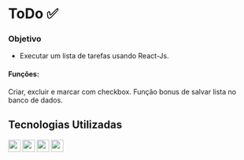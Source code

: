 #  ToDo ✅

### Objetivo
* Executar um lista de tarefas usando React-Js.

#### Funções:
Criar, excluir e marcar com checkbox. 
Função bonus de salvar lista no banco de dados.

## Tecnologias Utilizadas

<div style="display: inline_block">
    <img align:"center"; height="25" src="https://img.shields.io/badge/React-20232A?style=for-the-badge&logo=react&logoColor=61DAFB"/>
    <img align:"center"; height="25" src="https://img.shields.io/badge/JavaScript-323330?style=for-the-badge&logo=javascript&logoColor=F7DF1E"/>
    <img align:"center"; height="25" src="https://img.shields.io/badge/CSS3-1572B6?style=for-the-badge&logo=css3&logoColor=white"/>
    <img align:"center"; height="25" src="https://img.shields.io/badge/HTML5-E34F26?style=for-the-badge&logo=html5&logoColor=white"/>
</div>
